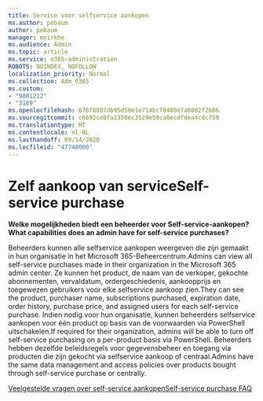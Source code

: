 ```yaml
---
title: Service voor selfservice aankopen
ms.author: pebaum
author: pebaum
manager: mnirkhe
ms.audience: Admin
ms.topic: article
ms.service: o365-administration
ROBOTS: NOINDEX, NOFOLLOW
localization_priority: Normal
ms.collection: Adm_O365
ms.custom:
- "9001212"
- "3189"
ms.openlocfilehash: 676f8807db95d50e1e714bcf0480e7a8802f2b06
ms.sourcegitcommit: c6692ce0fa1358ec3529e59ca0ecdfdea4cdc759
ms.translationtype: MT
ms.contentlocale: nl-NL
ms.lasthandoff: 09/14/2020
ms.locfileid: "47740000"
---
```

# <a name="self-service-purchase"></a><span data-ttu-id="fcced-102">Zelf aankoop van service</span><span class="sxs-lookup"><span data-stu-id="fcced-102">Self-service purchase</span></span>

<span data-ttu-id="fcced-103">**Welke mogelijkheden biedt een beheerder voor Self-service-aankopen?**</span><span class="sxs-lookup"><span data-stu-id="fcced-103">**What capabilities does an admin have for self-service purchases?**</span></span>

<span data-ttu-id="fcced-104">Beheerders kunnen alle selfservice aankopen weergeven die zijn gemaakt in hun organisatie in het Microsoft 365-Beheercentrum.</span><span class="sxs-lookup"><span data-stu-id="fcced-104">Admins can view all self-service purchases made in their organization in the Microsoft 365 admin center.</span></span> <span data-ttu-id="fcced-105">Ze kunnen het product, de naam van de verkoper, gekochte abonnementen, vervaldatum, ordergeschiedenis, aankoopprijs en toegewezen gebruikers voor elke selfservice aankoop zien.</span><span class="sxs-lookup"><span data-stu-id="fcced-105">They can see the product, purchaser name, subscriptions purchased, expiration date, order history, purchase price, and assigned users for each self-service purchase.</span></span>  <span data-ttu-id="fcced-106">Indien nodig voor hun organisatie, kunnen beheerders selfservice aankopen voor één product op basis van de voorwaarden via PowerShell uitschakelen.</span><span class="sxs-lookup"><span data-stu-id="fcced-106">If required for their organization, admins will be able to turn off self-service purchasing on a per-product basis via PowerShell.</span></span>  <span data-ttu-id="fcced-107">Beheerders hebben dezelfde beleidsregels voor gegevensbeheer en toegang via producten die zijn gekocht via selfservice aankoop of centraal.</span><span class="sxs-lookup"><span data-stu-id="fcced-107">Admins have the same data management and access policies over products bought through self-service purchase or centrally.</span></span>

[<span data-ttu-id="fcced-108">Veelgestelde vragen over self-service aankopen</span><span class="sxs-lookup"><span data-stu-id="fcced-108">Self-service purchase FAQ</span></span>](https://aka.ms/self-service-purchase-faq)

